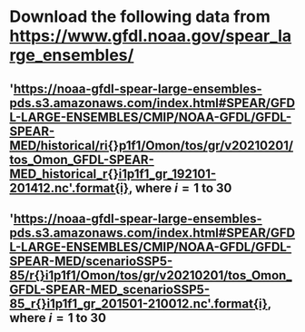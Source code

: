 # Download the following data from https://www.gfdl.noaa.gov/spear_large_ensembles/

## 'https://noaa-gfdl-spear-large-ensembles-pds.s3.amazonaws.com/index.html#SPEAR/GFDL-LARGE-ENSEMBLES/CMIP/NOAA-GFDL/GFDL-SPEAR-MED/historical/ri{}p1f1/Omon/tos/gr/v20210201/tos_Omon_GFDL-SPEAR-MED_historical_r{}i1p1f1_gr_192101-201412.nc'.format{i}, where $i = 1$ to $30$

## 'https://noaa-gfdl-spear-large-ensembles-pds.s3.amazonaws.com/index.html#SPEAR/GFDL-LARGE-ENSEMBLES/CMIP/NOAA-GFDL/GFDL-SPEAR-MED/scenarioSSP5-85/r{}i1p1f1/Omon/tos/gr/v20210201/tos_Omon_GFDL-SPEAR-MED_scenarioSSP5-85_r{}i1p1f1_gr_201501-210012.nc'.format{i}, where $i = 1$ to $30$